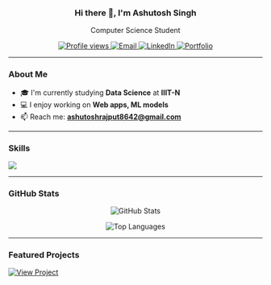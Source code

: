 <!-- Banner / Introduction -->
<h3 align="center">Hi there 👋, I'm Ashutosh Singh</h3>
<p align="center">Computer Science Student</p>

<p align="center" style="pointer-events:auto;">
  <a href="https://github.com/iiioooiso">
    <img src="https://komarev.com/ghpvc/?username=iiioooiso&label=Profile%20views&color=0e75b6&style=flat" alt="Profile views" />
  </a>
<a href="https://mail.google.com/mail/?view=cm&fs=1&to=ashutoshrajput8642@gmail.com" target="_blank" rel="noopener noreferrer">
  <img alt="Email" src="https://img.shields.io/badge/Email-D14836?style=flat&logo=gmail&logoColor=white" />
</a>

  <a href="https://www.linkedin.com/in/ashutosh-singh-350b33291/">
    <img alt="LinkedIn" src="https://img.shields.io/badge/LinkedIn-blue?style=flat&logo=linkedin&logoColor=white" />
  </a>
  <a href="https://yourportfolio.com">
    <img alt="Portfolio" src="https://img.shields.io/badge/Portfolio-%23000000.svg?style=flat&logo=firefox&logoColor=white" />
  </a>
</p>

---

### About Me

- 🎓 I'm currently studying **Data Science** at **IIIT-N**
- 💻 I enjoy working on **Web apps, ML models**
- 📫 Reach me: **ashutoshrajput8642@gmail.com**

---

### Skills

<p align="left">
  <img src="https://skillicons.dev/icons?i=js,ts,html,css,react,nextjs,nodejs,express,mongodb,python,java,cpp,git,github,docker,linux" />
</p>

---

### GitHub Stats

<p align="center">
  <img src="https://github-readme-stats.vercel.app/api?username=iiioooiso&show_icons=true&theme=github_dark&hide_border=true&cache_seconds=1800&cache_bust=1" alt="GitHub Stats" />
</p>

<p align="center">
  <img src="https://github-readme-stats.vercel.app/api/top-langs/?username=iiioooiso&layout=compact&theme=github_dark&hide_border=true&cache_seconds=1800&cache_bust=1" alt="Top Languages" />
</p>

---

### Featured Projects

<p align="left">
  <a href="https://github.com/iiioooiso/WildLife-Log-Processor" target="_blank">
    <img src="https://img.shields.io/badge/Click%20to%20View-Project-blue?style=for-the-badge" alt="View Project" />
  </a>
</p>
